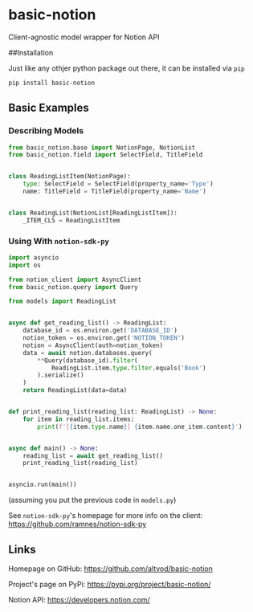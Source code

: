 # basic-notion
Client-agnostic model wrapper for Notion API

##Installation

Just like any othjer python package out there, it can be installed via `pip`

```bash
pip install basic-notion
```

## Basic Examples

### Describing Models
```python
from basic_notion.base import NotionPage, NotionList
from basic_notion.field import SelectField, TitleField 


class ReadingListItem(NotionPage):
    type: SelectField = SelectField(property_name='Type')
    name: TitleField = TitleField(property_name='Name')


class ReadingList(NotionList[ReadingListItem]):
    _ITEM_CLS = ReadingListItem

```

### Using With `notion-sdk-py`

```python
import asyncio
import os

from notion_client import AsyncClient
from basic_notion.query import Query

from models import ReadingList


async def get_reading_list() -> ReadingList:
    database_id = os.environ.get('DATABASE_ID')
    notion_token = os.environ.get('NOTION_TOKEN')
    notion = AsyncClient(auth=notion_token)
    data = await notion.databases.query(
        **Query(database_id).filter(
            ReadingList.item.type.filter.equals('Book')
        ).serialize()
    )
    return ReadingList(data=data)


def print_reading_list(reading_list: ReadingList) -> None:
    for item in reading_list.items:
        print(f'[{item.type.name}] {item.name.one_item.content}')


async def main() -> None:
    reading_list = await get_reading_list()
    print_reading_list(reading_list)


asyncio.run(main())
```
(assuming you put the previous code in `models.py`)

See `notion-sdk-py`'s homepage for more info on the client: https://github.com/ramnes/notion-sdk-py

## Links

Homepage on GitHub: https://github.com/altvod/basic-notion

Project's page on PyPi: https://pypi.org/project/basic-notion/

Notion API: https://developers.notion.com/
